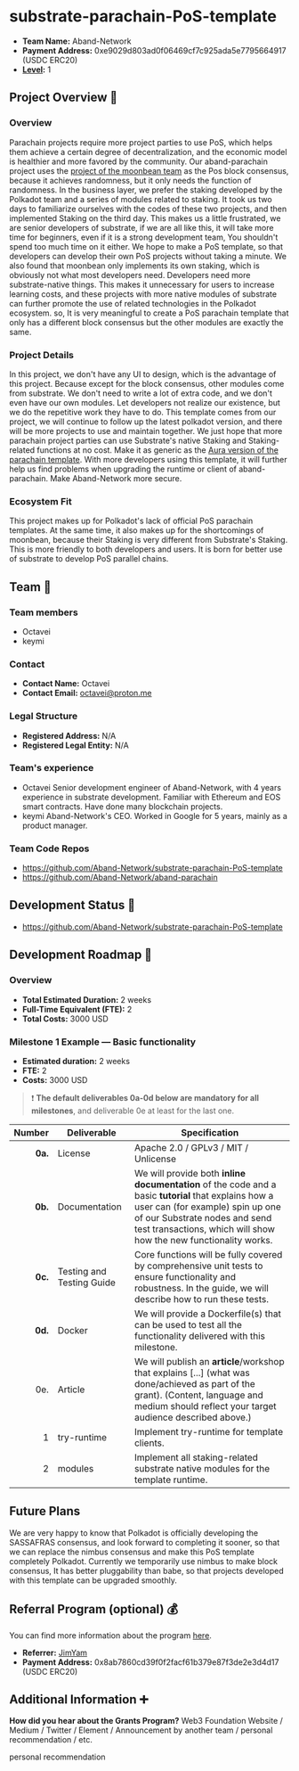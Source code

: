 # substrate-parachain-PoS-template

- **Team Name:** Aband-Network
- **Payment Address:** 0xe9029d803ad0f06469cf7c925ada5e7795664917 (USDC ERC20)
- **[Level](https://github.com/w3f/Grants-Program/tree/master#level_slider-levels):** 1

## Project Overview :page_facing_up:

### Overview


Parachain projects require more project parties to use PoS, which helps them achieve a certain degree of decentralization, and the economic model is healthier and more favored by the community.
Our aband-parachain project uses the [project of the moonbean team](https://github.com/PureStake/nimbus) as the Pos block consensus, because it achieves randomness, but it only needs the function of randomness.
In the business layer, we prefer the staking developed by the Polkadot team and a series of modules related to staking. It took us two days to familiarize ourselves with the codes of these two projects, and then implemented Staking on the third day.
This makes us a little frustrated, we are senior developers of substrate, if we are all like this, it will take more time for beginners, even if it is a strong development team,
You shouldn't spend too much time on it either. We hope to make a PoS template, so that developers can develop their own PoS projects without taking a minute.
We also found that moonbean only implements its own staking, which is obviously not what most developers need. Developers need more substrate-native things.
This makes it unnecessary for users to increase learning costs, and these projects with more native modules of substrate can further promote the use of related technologies in the Polkadot ecosystem. so,
It is very meaningful to create a PoS parachain template that only has a different block consensus but the other modules are exactly the same.


### Project Details

In this project, we don't have any UI to design, which is the advantage of this project. Because except for the block consensus, other modules come from substrate.
We don't need to write a lot of extra code, and we don't even have our own modules. Let developers not realize our existence, but we do the repetitive work they have to do.
This template comes from our project, we will continue to follow up the latest polkadot version, and there will be more projects to use and maintain together.
We just hope that more parachain project parties can use Substrate's native Staking and Staking-related functions at no cost. Make it as generic as the [Aura version of the parachain template](https://github.com/substrate-developer-hub/substrate-parachain-template).
With more developers using this template, it will further help us find problems when upgrading the runtime or client of aband-parachain. Make Aband-Network more secure.
### Ecosystem Fit

This project makes up for Polkadot's lack of official PoS parachain templates. At the same time, it also makes up for the shortcomings of moonbean, because their Staking is very different from Substrate's Staking.
This is more friendly to both developers and users. It is born for better use of substrate to develop PoS parallel chains. 

## Team :busts_in_silhouette:

### Team members

- Octavei
- keymi

### Contact

- **Contact Name:** Octavei
- **Contact Email:** octavei@proton.me

### Legal Structure

- **Registered Address:** N/A
- **Registered Legal Entity:** N/A

### Team's experience

- Octavei Senior development engineer of Aband-Network, with 4 years experience in substrate development. Familiar with Ethereum and EOS smart contracts. Have done many blockchain projects.
- keymi Aband-Network's CEO. Worked in Google for 5 years, mainly as a product manager.

### Team Code Repos

- https://github.com/Aband-Network/substrate-parachain-PoS-template
- https://github.com/Aband-Network/aband-parachain


## Development Status :open_book:

- https://github.com/Aband-Network/substrate-parachain-PoS-template

## Development Roadmap :nut_and_bolt:

### Overview

- **Total Estimated Duration:** 2 weeks
- **Full-Time Equivalent (FTE):**  2
- **Total Costs:** 3000 USD

### Milestone 1 Example — Basic functionality

- **Estimated duration:** 2 weeks
- **FTE:**  2
- **Costs:** 3000 USD

> :exclamation: **The default deliverables 0a-0d below are mandatory for all milestones**, and deliverable 0e at least for the last one. 

| Number | Deliverable               | Specification                                                                                                                                                                                                                                 |
| -----: |---------------------------|-----------------------------------------------------------------------------------------------------------------------------------------------------------------------------------------------------------------------------------------------|
| **0a.** | License                   | Apache 2.0 / GPLv3 / MIT / Unlicense                                                                                                                                                                                                          |
| **0b.** | Documentation             | We will provide both **inline documentation** of the code and a basic **tutorial** that explains how a user can (for example) spin up one of our Substrate nodes and send test transactions, which will show how the new functionality works. |
| **0c.** | Testing and Testing Guide | Core functions will be fully covered by comprehensive unit tests to ensure functionality and robustness. In the guide, we will describe how to run these tests.                                                                               |
| **0d.** | Docker                    | We will provide a Dockerfile(s) that can be used to test all the functionality delivered with this milestone.                                                                                                                                 |
| 0e. | Article                   | We will publish an **article**/workshop that explains [...] (what was done/achieved as part of the grant). (Content, language and medium should reflect your target audience described above.)                                                |
|1| try-runtime               | Implement try-runtime for template clients.                                                                                                                                                                                                   |
|2 | modules                   | Implement all staking-related substrate native modules for the template runtime.                                                                                                                                                              |
## Future Plans

We are very happy to know that Polkadot is officially developing the SASSAFRAS consensus, and look forward to completing it sooner, so that we can replace the nimbus consensus and make this PoS template completely Polkadot. Currently we temporarily use nimbus to make block consensus,
It has better pluggability than babe, so that projects developed with this template can be upgraded smoothly.

## Referral Program (optional) :moneybag: 

You can find more information about the program [here](../README.md#moneybag-referral-program).
- **Referrer:** [JimYam](https://github.com/w3f/Grants-Program/pull/1050) 
- **Payment Address:** 0x8ab7860cd39f0f2facf61b379e87f3de2e3d4d17 (USDC ERC20)

## Additional Information :heavy_plus_sign:

**How did you hear about the Grants Program?** Web3 Foundation Website / Medium / Twitter / Element / Announcement by another team / personal recommendation / etc.

personal recommendation

